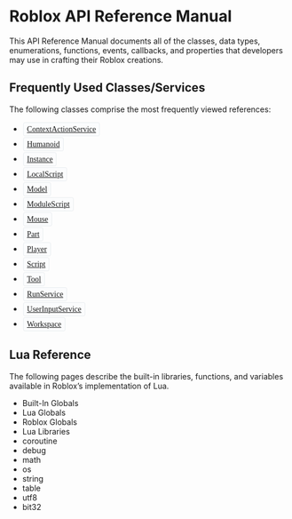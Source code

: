 <style>
.code-link {
    padding: 2px 6px;
    margin: 1px;
    border: 1px solid #e9edf0;
    color: #444C56;
    font-size: 14px;
    background-color: #fbfcfd;
    font-family: 'Monaco';
    -webkit-border-radius: 3px;
    -moz-border-radius: 3px;
    -ms-border-radius: 3px;
    border-radius: 3px;
    line-height: 19px;
    display: inline-block;
}
.code-link:last-child {
    margin-right: 0;
}
</style>

# Roblox API Reference Manual #
This API Reference Manual documents all of the classes, data types, enumerations, functions, events, callbacks, and properties that developers may use in crafting their Roblox creations.

## Frequently Used Classes/Services ##
The following classes comprise the most frequently viewed references:

* <code class='code-link'><a href=''>ContextActionService</a></code>
* <code class='code-link'><a href=''>Humanoid</a></code>
* <code class='code-link'><a href=''>Instance</a></code>
* <code class='code-link'><a href=''>LocalScript</a></code>
* <code class='code-link'><a href=''>Model</a></code>
* <code class='code-link'><a href=''>ModuleScript</a></code>
* <code class='code-link'><a href=''>Mouse</a></code>
* <code class='code-link'><a href=''>Part</a></code>
* <code class='code-link'><a href=''>Player</a></code>
* <code class='code-link'><a href=''>Script</a></code>
* <code class='code-link'><a href=''>Tool</a></code>
* <code class='code-link'><a href=''>RunService</a></code>
* <code class='code-link'><a href=''>UserInputService</a></code>
* <code class='code-link'><a href=''>Workspace</a></code>

## Lua Reference ##

The following pages describe the built-in libraries, functions, and variables available in Roblox’s implementation of Lua.

* Built-In Globals
* Lua Globals
* Roblox Globals
* Lua Libraries
* coroutine
* debug
* math
* os
* string
* table
* utf8
* bit32